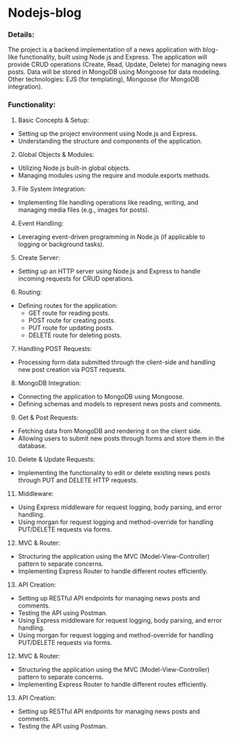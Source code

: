 # Nodejs-blog

### Details:

The project is a backend implementation of a news application with blog-like functionality, built using Node.js and Express. The application will provide CRUD operations (Create, Read, Update, Delete) for managing news posts. Data will be stored in MongoDB using Mongoose for data modeling.
Other technologies: EJS (for templating), Mongoose (for MongoDB integration).

### Functionality:

1. Basic Concepts & Setup:
  - Setting up the project environment using Node.js and Express.
  - Understanding the structure and components of the application.
2. Global Objects & Modules:
  - Utilizing Node.js built-in global objects.
  - Managing modules using the require and module.exports methods.
3. File System Integration:
  - Implementing file handling operations like reading, writing, and managing media files (e.g., images for posts).
4. Event Handling:
  - Leveraging event-driven programming in Node.js (if applicable to logging or background tasks).
5. Create Server:
  - Setting up an HTTP server using Node.js and Express to handle incoming requests for CRUD operations.
6. Routing:
  - Defining routes for the application:
    - GET route for reading posts.
    - POST route for creating posts.
    - PUT route for updating posts.
    - DELETE route for deleting posts.
7. Handling POST Requests:
  - Processing form data submitted through the client-side and handling new post creation via POST requests.
8. MongoDB Integration:
  - Connecting the application to MongoDB using Mongoose.
  - Defining schemas and models to represent news posts and comments.
9. Get & Post Requests:
  - Fetching data from MongoDB and rendering it on the client side.
  - Allowing users to submit new posts through forms and store them in the database.
10. Delete & Update Requests:
  - Implementing the functionality to edit or delete existing news posts through PUT and DELETE HTTP requests.
11. Middleware:
  - Using Express middleware for request logging, body parsing, and error handling.
  - Using morgan for request logging and method-override for handling PUT/DELETE requests via forms.
12. MVC & Router:
  - Structuring the application using the MVC (Model-View-Controller) pattern to separate concerns.
  - Implementing Express Router to handle different routes efficiently.
13. API Creation:
  - Setting up RESTful API endpoints for managing news posts and comments.
  - Testing the API using Postman.
  - Using Express middleware for request logging, body parsing, and error handling.
  - Using morgan for request logging and method-override for handling PUT/DELETE requests via forms.
12. MVC & Router:
  - Structuring the application using the MVC (Model-View-Controller) pattern to separate concerns.
  - Implementing Express Router to handle different routes efficiently.
13. API Creation:
  - Setting up RESTful API endpoints for managing news posts and comments.
  - Testing the API using Postman.

